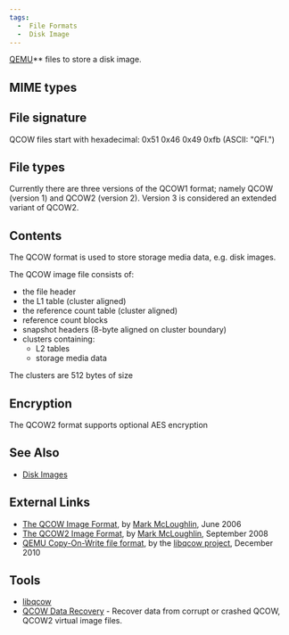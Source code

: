 ```yaml
---
tags:
  -  File Formats
  -  Disk Image
---
```

[QEMU](qemu.md)** files to
store a disk image.

## MIME types

## File signature

QCOW files start with hexadecimal: 0x51 0x46 0x49 0xfb (ASCII: "QFI.")

## File types

Currently there are three versions of the QCOW1 format; namely QCOW
(version 1) and QCOW2 (version 2). Version 3 is considered an extended
variant of QCOW2.

## Contents

The QCOW format is used to store storage media data, e.g. disk images.

The QCOW image file consists of:

- the file header
- the L1 table (cluster aligned)
- the reference count table (cluster aligned)
- reference count blocks
- snapshot headers (8-byte aligned on cluster boundary)
- clusters containing:
  - L2 tables
  - storage media data

The clusters are 512 bytes of size

## Encryption

The QCOW2 format supports optional AES encryption

## See Also

- [Disk Images](disk_images.md)

## External Links

- [The QCOW Image
  Format](http://people.gnome.org/~markmc/qcow-image-format-version-1.html),
  by [Mark McLoughlin](mark_mcloughlin.md), June 2006
- [The QCOW2 Image
  Format](http://people.gnome.org/~markmc/qcow-image-format.html), by
  [Mark McLoughlin](mark_mcloughlin.md), September 2008
- [QEMU Copy-On-Write file
  format](https://github.com/libyal/libqcow/blob/master/documentation/QEMU%20Copy-On-Write%20file%20format.asciidoc),
  by the [libqcow project](libqcow.md), December 2010

## Tools

- [libqcow](libqcow.md)
- [QCOW Data
  Recovery](http://www.bitrecover.com/virtual-drive-recovery-software/) -
  Recover data from corrupt or crashed QCOW, QCOW2 virtual image files.


